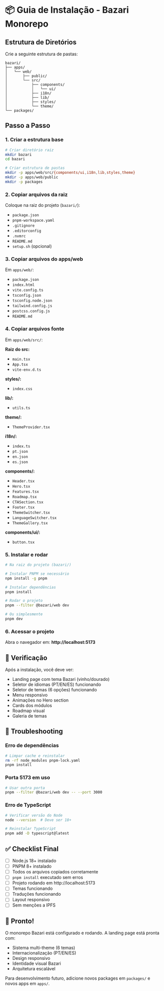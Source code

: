 # 📦 Guia de Instalação - Bazari Monorepo

## Estrutura de Diretórios

Crie a seguinte estrutura de pastas:

```
bazari/
├── apps/
│   └── web/
│       ├── public/
│       └── src/
│           ├── components/
│           │   └── ui/
│           ├── i18n/
│           ├── lib/
│           ├── styles/
│           └── theme/
└── packages/
```

## Passo a Passo

### 1. Criar a estrutura base

```bash
# Criar diretório raiz
mkdir bazari
cd bazari

# Criar estrutura de pastas
mkdir -p apps/web/src/{components/ui,i18n,lib,styles,theme}
mkdir -p apps/web/public
mkdir -p packages
```

### 2. Copiar arquivos da raiz

Coloque na raiz do projeto (`bazari/`):
- `package.json`
- `pnpm-workspace.yaml`
- `.gitignore`
- `.editorconfig`
- `.nvmrc`
- `README.md`
- `setup.sh` (opcional)

### 3. Copiar arquivos do apps/web

Em `apps/web/`:
- `package.json`
- `index.html`
- `vite.config.ts`
- `tsconfig.json`
- `tsconfig.node.json`
- `tailwind.config.js`
- `postcss.config.js`
- `README.md`

### 4. Copiar arquivos fonte

Em `apps/web/src/`:

**Raiz do src:**
- `main.tsx`
- `App.tsx`
- `vite-env.d.ts`

**styles/:**
- `index.css`

**lib/:**
- `utils.ts`

**theme/:**
- `ThemeProvider.tsx`

**i18n/:**
- `index.ts`
- `pt.json`
- `en.json`
- `es.json`

**components/:**
- `Header.tsx`
- `Hero.tsx`
- `Features.tsx`
- `Roadmap.tsx`
- `CTASection.tsx`
- `Footer.tsx`
- `ThemeSwitcher.tsx`
- `LanguageSwitcher.tsx`
- `ThemeGallery.tsx`

**components/ui/:**
- `button.tsx`

### 5. Instalar e rodar

```bash
# Na raiz do projeto (bazari/)

# Instalar PNPM se necessário
npm install -g pnpm

# Instalar dependências
pnpm install

# Rodar o projeto
pnpm --filter @bazari/web dev

# Ou simplesmente
pnpm dev
```

### 6. Acessar o projeto

Abra o navegador em: **http://localhost:5173**

## 🎯 Verificação

Após a instalação, você deve ver:
- Landing page com tema Bazari (vinho/dourado)
- Seletor de idiomas (PT/EN/ES) funcionando
- Seletor de temas (6 opções) funcionando
- Menu responsivo
- Animações no Hero section
- Cards dos módulos
- Roadmap visual
- Galeria de temas

## 🔧 Troubleshooting

### Erro de dependências
```bash
# Limpar cache e reinstalar
rm -rf node_modules pnpm-lock.yaml
pnpm install
```

### Porta 5173 em uso
```bash
# Usar outra porta
pnpm --filter @bazari/web dev -- --port 3000
```

### Erro de TypeScript
```bash
# Verificar versão do Node
node --version  # Deve ser 18+

# Reinstalar TypeScript
pnpm add -D typescript@latest
```

## ✅ Checklist Final

- [ ] Node.js 18+ instalado
- [ ] PNPM 8+ instalado
- [ ] Todos os arquivos copiados corretamente
- [ ] `pnpm install` executado sem erros
- [ ] Projeto rodando em http://localhost:5173
- [ ] Temas funcionando
- [ ] Traduções funcionando
- [ ] Layout responsivo
- [ ] Sem menções a IPFS

## 🎉 Pronto!

O monorepo Bazari está configurado e rodando. A landing page está pronta com:
- Sistema multi-theme (6 temas)
- Internacionalização (PT/EN/ES)
- Design responsivo
- Identidade visual Bazari
- Arquitetura escalável

Para desenvolvimento futuro, adicione novos packages em `packages/` e novos apps em `apps/`.
